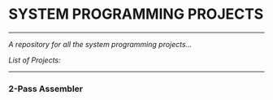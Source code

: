 # SYSTEM PROGRAMMING PROJECTS

___

*A repository for all the system programming projects...*

*List of Projects:*

___

### 2-Pass Assembler


